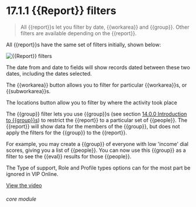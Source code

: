 # 17.1.1    {{Report}} filters

> All {{report}}s let you filter by date, {{workarea}} and {{group}}. Other filters are available depending on the {{report}}. 

All {{report}}s have the same set of filters initially, shown below:

![{{Report}} filters]({{imgpath}}592a.png)

The date from and date to fields will show records dated between these two dates, including the dates selected.

The {{workarea}} button allows you to filter for particular {{workarea}}s, or {{subworkarea}}s.

The locations button allow you to filter by where the activity took place 

The {{group}} filter lets you use {{group}}s (see section [14.0.0  Introduction to {{group}}s](/help/index/v/{{version}}/p/14.0.0)) to restrict the {{report}} to a particular set of {{people}}. The {{report}} will show data for the members of the {{group}}, but does not apply the filters for the {{group}} to the {{report}}.

For example, you may create a {{group}} of everyone with low 'income' dial scores, giving you a list of {{people}}. You can now use this {{group}} as a filter to see the {{eval}} results for those {{people}}.

The Type of support, Role and Profile types options can for the most part be ignored in VIP Online. 

[View the video](/help/video/id/34)
###### core module

